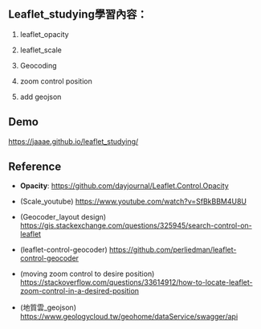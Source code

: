 ## Leaflet_studying學習內容：

1. leaflet_opacity

2. leaflet_scale

3. Geocoding

4. zoom control position

5. add geojson

## Demo
https://jaaae.github.io/leaflet_studying/

## Reference 
+ <b>Opacity</b>: https://github.com/dayjournal/Leaflet.Control.Opacity 

+ (Scale_youtube) https://www.youtube.com/watch?v=SfBkBBM4U8U 

+ (Geocoder_layout design) https://gis.stackexchange.com/questions/325945/search-control-on-leaflet

+ (leaflet-control-geocoder) https://github.com/perliedman/leaflet-control-geocoder

+ (moving zoom control to desire position) https://stackoverflow.com/questions/33614912/how-to-locate-leaflet-zoom-control-in-a-desired-position

+ (地質雲_geojson) https://www.geologycloud.tw/geohome/dataService/swagger/api
